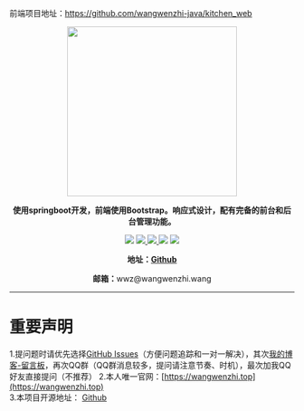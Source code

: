 前端项目地址：https://github.com/wangwenzhi-java/kitchen_web
<p align="center">
	<img src="/docs/_media/logo.png" style="width: 300px"></img>
</p>
<p align="center">
	<strong>使用springboot开发，前端使用Bootstrap。响应式设计，配有完备的前台和后台管理功能。</strong>
</p>
<p align="center">
	<img src="https://img.shields.io/badge/Maven-3.3.6-green.svg" ></img>
	<a target="_blank" href="https://gitee.com/yadong.zhang/DBlog/blob/master/LICENSE">
		<img src="https://img.shields.io/badge/license-GPL%20v3-yellow.svg" ></img>
	</a>
	<a target="_blank" href="https://www.oracle.com/technetwork/java/javase/downloads/index.html">
		<img src="https://img.shields.io/badge/JDK-1.8+-blue.svg" ></img>
	</a>
	<img src="https://img.shields.io/badge/MySQL-5.7+-red.svg" ></img>
	<img src="https://img.shields.io/badge/Redis-3.0+-orange.svg" ></img>
</p>
<p align="center">
	<strong>地址：<a target="_blank" href='https://github.com/wangwenzhi-java/WBlog-master'>Github</a></strong>
</p>
<p align="center">
    <strong>邮箱：</strong>wwz@wangwenzhi.wang
</p>

----

# 重要声明
1.提问题时请优先选择[GitHub Issues](https://github.com/wangwenzhi-java/kitchen/issues)（方便问题追踪和一对一解决），其次[我的博客-留言板](https://wangwenzhi.top/guestbook)，再次QQ群（QQ群消息较多，提问请注意节奏、时机），最次加我QQ好友直接提问（不推荐）
2.本人唯一官网：[https://wangwenzhi.top](https://wangwenzhi.top)  
3.本项目开源地址： [Github](https://github.com/wangwenzhi-java/kitchen)